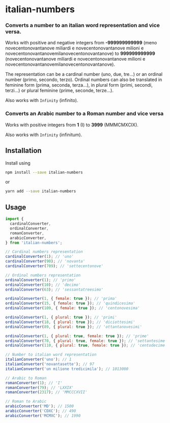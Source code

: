 # italian-numbers

### Converts a number to an italian word representation and vice versa.

Works with positive and negative integers from **-999999999999** (meno novecentonovantanove miliardi e novecentonovantanove milioni e novecentonovantanovemilanovecentonovantanove) to **999999999999** (novecentonovantanove miliardi e novecentonovantanove milioni e novecentonovantanovemilanovecentonovantanove).

The representation can be a cardinal number (uno, due, tre...) or an ordinal number (primo, secondo, terzo). Ordinal numbers can also be translated in feminine form (prima, seconda, terza...), in plural form (primi, secondi, terzi...) or plural feminine (prime, seconde, terze...).

Also works with `Infinity` (infinito).

### Converts an Arabic number to a Roman number and vice versa

Works with positive integers from **1** (I) to **3999** (MMMCMXCIX).

Also works with `Infinity` (infinitum).

## Installation

Install using

```sh
npm install --save italian-numbers
```

or

```sh
yarn add --save italian-numbers
```

## Usage

```js
import {
  cardinalConverter,
  ordinalConverter,
  romanConverter,
  arabicConverter,
} from 'italian-numbers';

// Cardinal numbers representation
cardinalConverter(1); // 'uno'
cardinalConverter(90); // 'novanta'
cardinalConverter(709); // 'settecentonove'

// Ordinal numbers representation
ordinalConverter(1); // 'primo'
ordinalConverter(10); // 'decimo'
ordinalConverter(63); // 'sessantatreesimo'

ordinalConverter(1, { female: true }); // 'prima'
ordinalConverter(15, { female: true }); // 'quindicesima'
ordinalConverter(109, { female: true }); // 'centonovesima'

ordinalConverter(1, { plural: true }); // 'primi'
ordinalConverter(18, { plural: true }); // 'diciottesimi'
ordinalConverter(89, { plural: true }); // 'ottantanovesimi'

ordinalConverter(1, { plural: true, female: true }); // 'prime'
ordinalConverter(70, { plural: true, female: true }); // 'settantesime'
ordinalConverter(110, { plural: true, female: true }); // 'centodecime'

// Number to italian word representation
italianConverter('uno'); // 1
italianConverter('novantasette'); // 97
italianConverter('un milione tredicimila'); // 1013000

// Arabic to Roman
romanConverter(1); // 'I'
romanConverter(79); // 'LXXIX'
romanConverter(2317); // 'MMCCCXVII'

// Roman to Arabic
arabicConverter('MD'); // 1500
arabicConverter('CDXC'); // 490
arabicConverter('MCMXC'); // 1990
```
